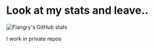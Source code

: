 # Look at my stats and leave..

![Flangry's GitHub stats](https://github-readme-stats.vercel.app/api?username=flangry&show_icons=true&theme=onedark&count_private=true) 

I work in private repos
